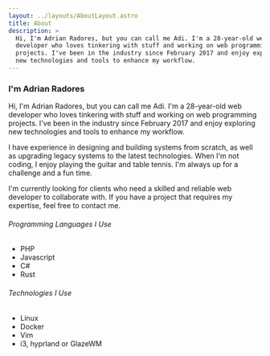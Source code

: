 ```yaml
---
layout: ../layouts/AboutLayout.astro
title: About
description: >
  Hi, I'm Adrian Radores, but you can call me Adi. I'm a 28-year-old web
  developer who loves tinkering with stuff and working on web programming
  projects. I've been in the industry since February 2017 and enjoy exploring
  new technologies and tools to enhance my workflow.
---
```


### I'm Adrian Radores

Hi, I'm Adrian Radores, but you can call me Adi. I'm a 28-year-old web developer who loves tinkering with stuff and working on web programming projects. I've been in the industry since February 2017 and enjoy exploring new technologies and tools to enhance my workflow.

I have experience in designing and building systems from scratch, as well as upgrading legacy systems to the latest technologies. When I'm not coding, I enjoy playing the guitar and table tennis. I'm always up for a challenge and a fun time.

I'm currently looking for clients who need a skilled and reliable web developer to collaborate with. If you have a project that requires my expertise, feel free to contact me.

###### Programming Languages I Use

- PHP
- Javascript
- C#
- Rust

###### Technologies I Use

- Linux
- Docker
- Vim
- i3, hyprland or GlazeWM
